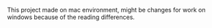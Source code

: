 This project made on mac environment, might be changes for work on windows because of the reading differences.
